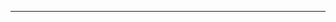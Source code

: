 [title]: # (你需要学习的 Generator函数)
[date]: # (2018-12-26 &nbsp; 16:22:53)
[categories]: # (ES6+)
[description]: # (一个人至少拥有一个梦想，有一个理由去坚强。)
[image]: # (https://i.loli.net/2020/04/01/OakCPpTlvBwRGAJ.jpg)

---

#